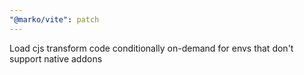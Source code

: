 ```yaml
---
"@marko/vite": patch
---
```


Load cjs transform code conditionally on-demand for envs that don't support native addons
